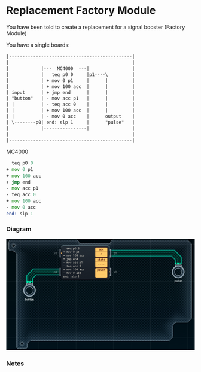 # Replacement Factory Module
You have been told to create a replacement for a signal booster (Factory Module)

You have a single boards: 
```
|----------------------------------------------|
|                                              |
|            |---  MC4000  ---|                |
|            |   teq p0 0     |p1----\         |
|            | + mov 0 p1     |      |         |
|            | + mov 100 acc  |      |         |
| input      | + jmp end      |      |         |
| "button"   | - mov acc p1   |      |         |
| |          | - teq acc 0    |      |         |
| |          | + mov 100 acc  |      |         |
| |          | - mov 0 acc    |      output    |
| \--------p0| end: slp 1     |      "pulse"   |
|            |----------------|                |
|                                              |
|----------------------------------------------|
```

MC4000
```asm
  teq p0 0
+ mov 0 p1
+ mov 100 acc
+ jmp end
- mov acc p1
- teq acc 0
+ mov 100 acc
- mov 0 acc
end: slp 1
```

### Diagram
![Diagram](https://github.com/CallumCarmicheal/Shenzhen-IO-Solutions/blob/master/Emails/Images/Pulse%20Generator.PNG?raw=true "Diagram")


### Notes